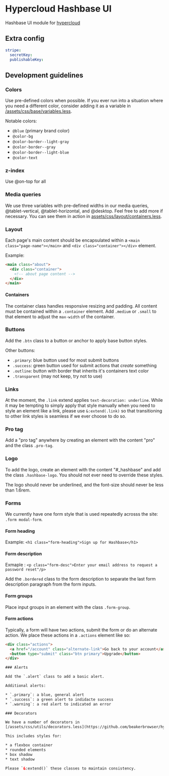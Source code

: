 # Hypercloud Hashbase UI

Hashbase UI module for [hypercloud](https://github.com/datprotocol/hypercloud)

## Extra config

```yaml
stripe:
  secretKey:
  publishableKey:
```

## Development guidelines

### Colors

Use pre-defined colors when possible. If you ever run into a situation where you
need a different color, consider adding it as a variable in
[/assets/css/base/variables.less](https://github.com/beakerbrowser/hypercloud-ui-hashbase/blob/master/assets/css/base/variables.less).

Notable colors:

* `@blue` (primary brand color)
* `@color-bg`
* `@color-border--light-gray`
* `@color-border--gray`
* `@color-border--light-blue`
* `@color-text`

### z-index

Use @on-top for all

### Media queries

We use three variables with pre-defined widths in our media queries, @tablet-vertical, @tablet-horizontal, and @desktop. Feel free to add more if necessary. You can see them in action in [assets/css/layout/containers.less](https://github.com/beakerbrowser/hypercloud-ui-hashbase/blob/master/assets/css/layout/containers.less).

### Layout

Each page's main content should be encapsulated within a `<main
class="page-name"></main>` and `<div class="container"></div>` element.

Example:

```html
<main class="about">
  <div class="container">
    <!-- about page content -->
  </div>
</main>
```

#### Containers

The container class handles responsive resizing and padding. All content must be
contained within a `.container` element. Add `.medium` or `.small` to that
element to adjust the `max-width` of the container.

### Buttons

Add the `.btn` class to a button or anchor to apply base button styles.

Other buttons:

* `.primary`: blue button used for most submit buttons
* `.success`: green button used for submit actions that *create* something
* `.outline`: button with border that inherits it's containers text color
* `.transparent` (may not keep, try not to use)

### Links

At the moment, the `.link` extend applies `text-decoration: underline`. While it
may be tempting to simply apply that style manually when you need to style an
element like a link, please use `&:extend(.link)` so that transitioning to other
link styles is seamless if we ever choose to do so.

### Pro tag

Add a "pro tag" anywhere by creating an element with the content "pro" and the
class `.pro-tag`.

### Logo

To add the logo, create an element with the content "#_hashbase" and add the
class `.hashbase-logo`. You should not ever need to override these styles.

The logo should never be underlined, and the font-size should never be less than
1.6rem.

### Forms

We currently have one form style that is used repeatedly acrosss the site:
`.form modal-form`.

#### Form heading

Example: `<h1 class="form-heading">Sign up for Hashbase</h1>`

#### Form description

Exmaple : `<p class="form-desc">Enter your email address to request a password
reset"/p>`

Add the `.bordered` class to the form description to separate the last form
description paragraph from the form inputs.

#### Form groups

Place input groups in an element with the class `.form-group`.

#### Form actions

Typically, a form will have two actions, submit the form or do an alternate
action. We place these actions in a `.actions` element like so:

```html
<div class="actions">
  <a href="/account" class="alternate-link">Go back to your account</a>
  <button type="submit" class="btn primary">Upgrade</button>
</div>

### Alerts

Add the `.alert` class to add a basic alert.

Additional alerts:

* `.primary`: a blue, general alert
* `.success`: a green alert to indidacte success
* `.warning`: a red alert to indicated an error

### Decorators

We have a number of decorators in
[/assets/css/utils/decorators.less](https://github.com/beakerbrowser/hypercloud-ui-hashbase/blob/master/assets/css/utils/decorators.less).

This includes styles for:

* a flexbox container
* rounded elements
* box shadow
* text shadow

Please `&:extend()` these classes to maintain consistency.
